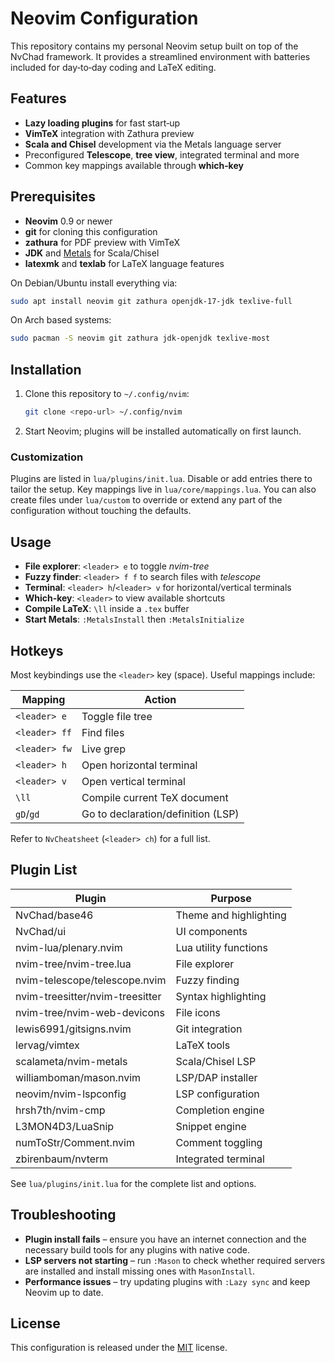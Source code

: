 # Neovim Configuration

This repository contains my personal Neovim setup built on top of the NvChad framework.  It provides a streamlined environment with batteries included for day‑to‑day coding and LaTeX editing.

## Features

- **Lazy loading plugins** for fast start‑up
- **VimTeX** integration with Zathura preview
- **Scala and Chisel** development via the Metals language server
- Preconfigured **Telescope**, **tree view**, integrated terminal and more
- Common key mappings available through **which‑key**


## Prerequisites

- **Neovim** 0.9 or newer
- **git** for cloning this configuration
- **zathura** for PDF preview with VimTeX
- **JDK** and [Metals](https://scalameta.org/metals/) for Scala/Chisel
- **latexmk** and **texlab** for LaTeX language features

On Debian/Ubuntu install everything via:

```bash
sudo apt install neovim git zathura openjdk-17-jdk texlive-full
```

On Arch based systems:

```bash
sudo pacman -S neovim git zathura jdk-openjdk texlive-most
```

## Installation

1. Clone this repository to `~/.config/nvim`:

   ```bash
   git clone <repo-url> ~/.config/nvim
   ```
2. Start Neovim; plugins will be installed automatically on first launch.

### Customization

Plugins are listed in `lua/plugins/init.lua`.  Disable or add entries there to
tailor the setup.  Key mappings live in `lua/core/mappings.lua`.  You can also
create files under `lua/custom` to override or extend any part of the
configuration without touching the defaults.

## Usage

- **File explorer**: `<leader> e` to toggle *nvim-tree*
- **Fuzzy finder**: `<leader> f f` to search files with *telescope*
- **Terminal**: `<leader> h`/`<leader> v` for horizontal/vertical terminals
- **Which‑key**: `<leader>` to view available shortcuts
- **Compile LaTeX**: `\ll` inside a `.tex` buffer
- **Start Metals**: `:MetalsInstall` then `:MetalsInitialize`

## Hotkeys

Most keybindings use the `<leader>` key (space).  Useful mappings include:

| Mapping        | Action                           |
| -------------- | -------------------------------- |
| `<leader> e`   | Toggle file tree                 |
| `<leader> ff`  | Find files                       |
| `<leader> fw`  | Live grep                        |
| `<leader> h`   | Open horizontal terminal         |
| `<leader> v`   | Open vertical terminal           |
| `\ll`          | Compile current TeX document     |
| `gD`/`gd`      | Go to declaration/definition (LSP) |

Refer to `NvCheatsheet` (`<leader> ch`) for a full list.

## Plugin List

| Plugin | Purpose |
| ------ | ------- |
| NvChad/base46 | Theme and highlighting |
| NvChad/ui | UI components |
| nvim-lua/plenary.nvim | Lua utility functions |
| nvim-tree/nvim-tree.lua | File explorer |
| nvim-telescope/telescope.nvim | Fuzzy finding |
| nvim-treesitter/nvim-treesitter | Syntax highlighting |
| nvim-tree/nvim-web-devicons | File icons |
| lewis6991/gitsigns.nvim | Git integration |
| lervag/vimtex | LaTeX tools |
| scalameta/nvim-metals | Scala/Chisel LSP |
| williamboman/mason.nvim | LSP/DAP installer |
| neovim/nvim-lspconfig | LSP configuration |
| hrsh7th/nvim-cmp | Completion engine |
| L3MON4D3/LuaSnip | Snippet engine |
| numToStr/Comment.nvim | Comment toggling |
| zbirenbaum/nvterm | Integrated terminal |

See `lua/plugins/init.lua` for the complete list and options.

## Troubleshooting

- **Plugin install fails** – ensure you have an internet connection and the
  necessary build tools for any plugins with native code.
- **LSP servers not starting** – run `:Mason` to check whether required servers
  are installed and install missing ones with `MasonInstall`.
- **Performance issues** – try updating plugins with `:Lazy sync` and keep
  Neovim up to date.

## License

This configuration is released under the [MIT](LICENSE) license.

